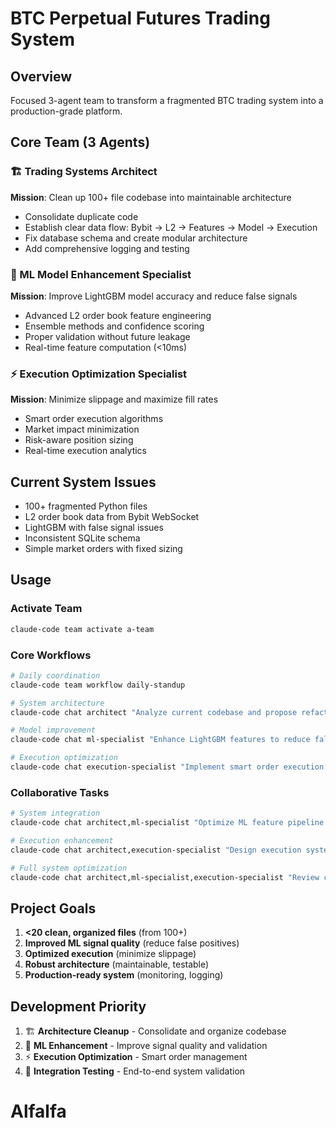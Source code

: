 # BTC Perpetual Futures Trading System

## Overview
Focused 3-agent team to transform a fragmented BTC trading system into a production-grade platform.

## Core Team (3 Agents)

### 🏗️ Trading Systems Architect
**Mission**: Clean up 100+ file codebase into maintainable architecture
- Consolidate duplicate code
- Establish clear data flow: Bybit -> L2 -> Features -> Model -> Execution
- Fix database schema and create modular architecture
- Add comprehensive logging and testing

### 🧠 ML Model Enhancement Specialist  
**Mission**: Improve LightGBM model accuracy and reduce false signals
- Advanced L2 order book feature engineering
- Ensemble methods and confidence scoring
- Proper validation without future leakage
- Real-time feature computation (<10ms)

### ⚡ Execution Optimization Specialist
**Mission**: Minimize slippage and maximize fill rates
- Smart order execution algorithms
- Market impact minimization
- Risk-aware position sizing
- Real-time execution analytics

## Current System Issues
- 100+ fragmented Python files
- L2 order book data from Bybit WebSocket
- LightGBM with false signal issues
- Inconsistent SQLite schema
- Simple market orders with fixed sizing

## Usage

### Activate Team
```bash
claude-code team activate a-team
```

### Core Workflows
```bash
# Daily coordination
claude-code team workflow daily-standup

# System architecture
claude-code chat architect "Analyze current codebase and propose refactoring plan"

# Model improvement
claude-code chat ml-specialist "Enhance LightGBM features to reduce false signals"

# Execution optimization
claude-code chat execution-specialist "Implement smart order execution for Bybit"
```

### Collaborative Tasks
```bash
# System integration
claude-code chat architect,ml-specialist "Optimize ML feature pipeline architecture"

# Execution enhancement
claude-code chat architect,execution-specialist "Design execution system architecture"

# Full system optimization
claude-code chat architect,ml-specialist,execution-specialist "Review complete system performance"
```

## Project Goals
1. **<20 clean, organized files** (from 100+)
2. **Improved ML signal quality** (reduce false positives)
3. **Optimized execution** (minimize slippage)
4. **Robust architecture** (maintainable, testable)
5. **Production-ready system** (monitoring, logging)

## Development Priority
1. 🏗️ **Architecture Cleanup** - Consolidate and organize codebase
2. 🧠 **ML Enhancement** - Improve signal quality and validation
3. ⚡ **Execution Optimization** - Smart order management
4. 🔄 **Integration Testing** - End-to-end system validation
# Alfalfa
